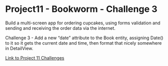 # Project11 - Bookworm - Challenge 3

Build a multi-screen app for ordering cupcakes, using forms validation and sending and receiving the order data via the internet.

Challenge 3 - Add a new “date” attribute to the Book entity, assigning Date() to it so it gets the current date and time, then format that nicely somewhere in DetailView.

[Link to Project 11 Challenges](https://www.hackingwithswift.com/books/ios-swiftui/bookworm-wrap-up)
